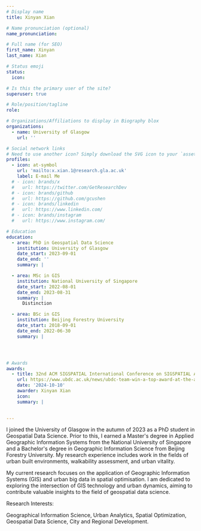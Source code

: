 ```yaml
---
# Display name
title: Xinyan Xian

# Name pronunciation (optional)
name_pronunciation:

# Full name (for SEO)
first_name: Xinyan
last_name: Xian

# Status emoji
status:
  icon: 

# Is this the primary user of the site?
superuser: true

# Role/position/tagline
role: 

# Organizations/Affiliations to display in Biography blox
organizations:
  - name: University of Glasgow
    url: ''

# Social network links
# Need to use another icon? Simply download the SVG icon to your `assets/media/icons/` folder.
profiles:
  - icon: at-symbol
    url: 'mailto:x.xian.1@research.gla.ac.uk'
    label: E-mail Me
  # - icon: brands/x
  #   url: https://twitter.com/GetResearchDev
  # - icon: brands/github
  #   url: https://github.com/gcushen
  # - icon: brands/linkedin
  #   url: https://www.linkedin.com/
  # - icon: brands/instagram
  #   url: https://www.instagram.com/

# Education
education:
  - area: PhD in Geospatial Data Science
    institution: University of Glasgow
    date_start: 2023-09-01
    date_end: ''
    summary: |    

  - area: MSc in GIS
    institution: National University of Singapore
    date_start: 2022-08-01
    date_end: 2023-08-31
    summary: |
      Distinction

  - area: BSc in GIS
    institution: Beijing Forestry University
    date_start: 2018-09-01
    date_end: 2022-06-30
    summary: |




# Awards
awards:
  - title: 32nd ACM SIGSPATIAL International Conference on SIGSPATIAL Advances in Geographic Information Systems (ACM SIGSPATIAL 2024) - GISCup 2024 Top 3 Award, 2024
    url: https://www.ubdc.ac.uk/news/ubdc-team-win-a-top-award-at-the-acm-sigspatial-conference
    date: '2024-10-10'
    awarder: Xinyan Xian
    icon: 
    summary: |
        

---
```


I joined the University of Glasgow in the autumn of 2023 as a PhD student in Geospatial Data Science. Prior to this, I earned a Master's degree in Applied Geographic Information Systems from the National University of Singapore and a Bachelor's degree in Geographic Information Science from Beijing Forestry University. My research experience includes work in the fields of urban built environments, walkability assessment, and urban vitality.

My current research focuses on the application of Geographic Information Systems (GIS) and urban big data in spatial optimisation. I am dedicated to exploring the intersection of GIS technology and urban dynamics, aiming to contribute valuable insights to the field of geospatial data science.

Research Interests:

Geographical Information Science, Urban Analytics, Spatial Optimization, Geospatial Data Science, City and Regional Development.
